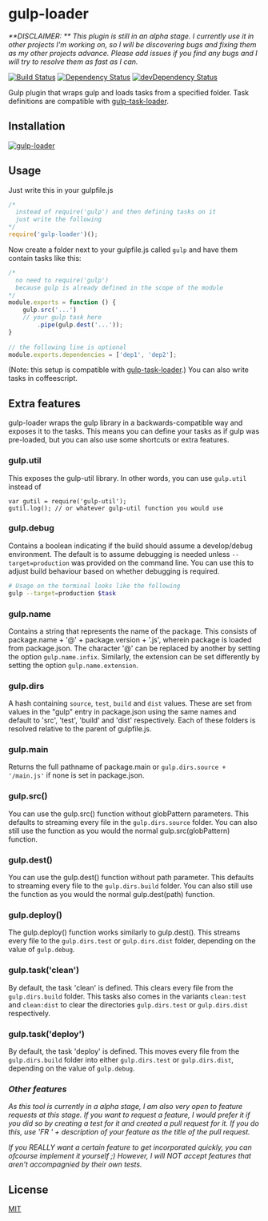 gulp-loader
===========

_**DISCLAIMER: ** This plugin is still in an alpha stage. I currently use it in other projects I'm working on, so I will be discovering bugs and fixing them as my other projects advance. Please add issues if you find any bugs and I will try to resolve them as fast as I can._

[![Build Status](https://travis-ci.org/call-a3/gulp-loader.svg?branch=develop)](https://travis-ci.org/call-a3/gulp-loader)
[![Dependency Status](https://david-dm.org/call-a3/gulp-loader.svg)](https://david-dm.org/call-a3/gulp-loader) [![devDependency Status](https://david-dm.org/call-a3/gulp-loader/dev-status.svg)](https://david-dm.org/call-a3/gulp-loader#info=devDependencies)

Gulp plugin that wraps gulp and loads tasks from a specified folder. Task definitions are compatible with [gulp-task-loader](https://www.npmjs.org/package/gulp-task-loader).

## Installation

[![gulp-loader](https://nodei.co/npm/gulp-loader.png?mini=true)](https://nodei.co/npm/gulp-loader)

## Usage
Just write this in your gulpfile.js
```javascript
/* 
  instead of require('gulp') and then defining tasks on it
  just write the following 
*/
require('gulp-loader')();
```

Now create a folder next to your gulpfile.js called `gulp` and have them contain tasks like this:
```javascript
/*
  no need to require('gulp')
  because gulp is already defined in the scope of the module
*/
module.exports = function () {
	gulp.src('...')
	// your gulp task here
		.pipe(gulp.dest('...'));
}
    
// the following line is optional
module.exports.dependencies = ['dep1', 'dep2'];
```
(Note: this setup is compatible with [gulp-task-loader](https://www.npmjs.org/package/gulp-task-loader).)
You can also write tasks in coffeescript.

## Extra features
gulp-loader wraps the gulp library in a backwards-compatible way and exposes it to the tasks. 
This means you can define your tasks as if gulp was pre-loaded, but you can also use some shortcuts or extra features.

### gulp.util
This exposes the gulp-util library. In other words, you can use `gulp.util` instead of
```
var gutil = require('gulp-util');
gutil.log(); // or whatever gulp-util function you would use
```

### gulp.debug
Contains a boolean indicating if the build should assume a develop/debug environment. The default is to assume debugging is needed unless `--target=production` was provided on the command line. You can use this to adjust build behaviour based on whether debugging is required.

```bash
# Usage on the terminal looks like the following
gulp --target=production $task
```

### gulp.name
Contains a string that represents the name of the package. This consists of package.name + '@' + package.version + '.js', wherein package is loaded from package.json. The character '@' can be replaced by another by setting the option `gulp.name.infix`. Similarly, the extension can be set differently by setting the option `gulp.name.extension`.

### gulp.dirs
A hash containing `source`, `test`, `build` and `dist` values. These are set from values in the "gulp" entry in package.json using the same names and default to 'src', 'test', 'build' and 'dist' respectively. Each of these folders is resolved relative to the parent of gulpfile.js.

### gulp.main
Returns the full pathname of package.main or `gulp.dirs.source + '/main.js'` if none is set in package.json.

### gulp.src()
You can use the gulp.src() function without globPattern parameters. This defaults to streaming every file in the `gulp.dirs.source` folder. You can also still use the function as you would the normal gulp.src(globPattern) function.

### gulp.dest()
You can use the gulp.dest() function without path parameter. This defaults to streaming every file to the `gulp.dirs.build` folder. You can also still use the function as you would the normal gulp.dest(path) function.

### gulp.deploy()
The gulp.deploy() function works similarly to gulp.dest(). This streams every file to the `gulp.dirs.test` or `gulp.dirs.dist` folder, depending on the value of `gulp.debug`.

### gulp.task('clean')
By default, the task 'clean' is defined. This clears every file from the `gulp.dirs.build` folder. This tasks also comes in the variants `clean:test` and `clean:dist` to clear the directories `gulp.dirs.test` or `gulp.dirs.dist` respectively.

### gulp.task('deploy')
By default, the task 'deploy' is defined. This moves every file from the `gulp.dirs.build` folder into either `gulp.dirs.test` or `gulp.dirs.dist`, depending on the value of `gulp.debug`.

### _Other features_

_As this tool is currently in a alpha stage, I am also very open to feature requests at this stage. If you want to request a feature, I would prefer it if you did so by creating a test for it and created a pull request for it. If you do this, use 'FR ' + description of your feature as the title of the pull request._

_If you REALLY want a certain feature to get incorporated quickly, you can ofcourse implement it yourself ;) However, I will NOT accept features that aren't accompagnied by their own tests._

## License
[MIT](http://github.com/call-a3/gulp-loader/blob/master/LICENSE)
